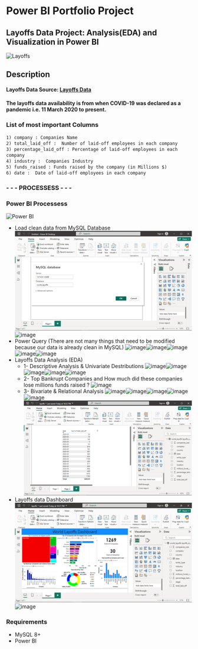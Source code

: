 # Power BI Portfolio Project

## Layoffs Data Project: Analysis(EDA) and Visualization in Power BI
![Layoffs]()

## Description

#### Layoffs Data Source: [Layoffs Data](https://www.kaggle.com/datasets/swaptr/layoffs-2022)
#### The layoffs data availability is from when COVID-19 was declared as a pandemic i.e. 11 March 2020 to present.


### List of most important Columns

```
1) company : Companies Name
2) total_laid_off :  Number of laid-off employees in each company
3) percentage_laid_off : Percentage of laid-off employees in each company
4) industry :  Companies Industry
5) funds_raised : Funds raised by the company (in Millions $)
6) date :  Date of laid-off employees in each company
```

### - - - PROCESSESS  - - -

### Power BI Processess
![Power BI](https://img.icons8.com/?size=200&id=3sGOUDo9nJ4k&format=png&color=000000)
* Load clean data from MySQL Database
![image](Images/PowerBI(1).png)![image](Images/PowerBI(2).png)
* Power Query (There are not many things that need to be modified because our data is already clean in MySQL)
![image](Images/PowerBI(3).png)![image](Images/PowerBI(4).png)![image](Images/PowerBI(5).png)![image](Images/PowerBI(6).png)![image](Images/PowerBI(7).png)
* Layoffs Data Analysis (EDA)
  * 1- Descriptive Analysis & Univariate Destributions
  ![image](Images/PowerBI(8).png)![image](Images/PowerBI(9).png)![image](Images/PowerBI(10).png)![image](Images/PowerBI(11).png)![image](Images/PowerBI(12).png)
  * 2- Top Bankrupt Companies and How much did these companies lose millions funds raised ?
  ![image](Images/PowerBI(14).png)
  * 3- Bivariate & Relational Analysis
  ![image](Images/PowerBI(15).png)![image](Images/PowerBI(16).png)![image](Images/PowerBI(17).png)![image](Images/PowerBI(18).png)![image](Images/PowerBI(19).png)![image](Images/PowerBI(20).png)
* Layoffs data Dashboard
![image](Images/Dashboard.png)![image](Images/Dashboard(2).png)

### Requirements
* MySQL 8+
* Power BI